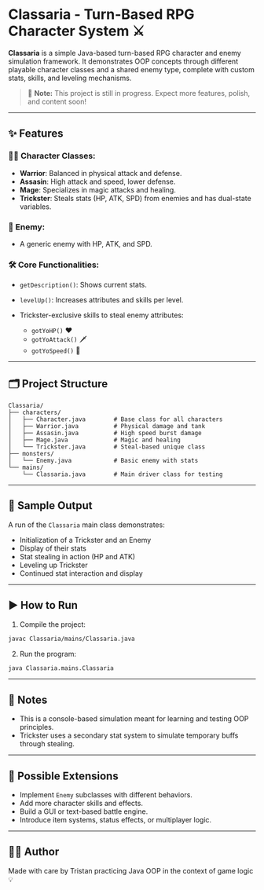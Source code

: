 # Classaria - Turn-Based RPG Character System ⚔️

**Classaria** is a simple Java-based turn-based RPG character and enemy simulation framework. It demonstrates OOP concepts through different playable character classes and a shared enemy type, complete with custom stats, skills, and leveling mechanisms.

> 🚧 **Note:** This project is still in progress. Expect more features, polish, and content soon!

---

## ✨ Features

### 🧙‍♂️ Character Classes:

* **Warrior**: Balanced in physical attack and defense.
* **Assasin**: High attack and speed, lower defense.
* **Mage**: Specializes in magic attacks and healing.
* **Trickster**: Steals stats (HP, ATK, SPD) from enemies and has dual-state variables.

### 👾 Enemy:

* A generic enemy with HP, ATK, and SPD.

### 🛠️ Core Functionalities:

* `getDescription()`: Shows current stats.
* `levelUp()`: Increases attributes and skills per level.
* Trickster-exclusive skills to steal enemy attributes:

    * `gotYoHP()` ❤️
    * `gotYoAttack()` 🗡️
    * `gotYoSpeed()` 💨

---

## 🗂️ Project Structure

```
Classaria/
├── characters/
│   ├── Character.java        # Base class for all characters
│   ├── Warrior.java          # Physical damage and tank
│   ├── Assasin.java          # High speed burst damage
│   ├── Mage.java             # Magic and healing
│   └── Trickster.java        # Steal-based unique class
├── monsters/
│   └── Enemy.java            # Basic enemy with stats
└── mains/
    └── Classaria.java        # Main driver class for testing
```

---

## 🧪 Sample Output

A run of the `Classaria` main class demonstrates:

* Initialization of a Trickster and an Enemy
* Display of their stats
* Stat stealing in action (HP and ATK)
* Leveling up Trickster
* Continued stat interaction and display

---

## ▶️ How to Run

1. Compile the project:

```bash
javac Classaria/mains/Classaria.java
```

2. Run the program:

```bash
java Classaria.mains.Classaria
```

---

## 📌 Notes

* This is a console-based simulation meant for learning and testing OOP principles.
* Trickster uses a secondary stat system to simulate temporary buffs through stealing.

---

## 🌱 Possible Extensions

* Implement `Enemy` subclasses with different behaviors.
* Add more character skills and effects.
* Build a GUI or text-based battle engine.
* Introduce item systems, status effects, or multiplayer logic.

---

## 👨‍💻 Author

Made with care by Tristan practicing Java OOP in the context of game logic 💡
